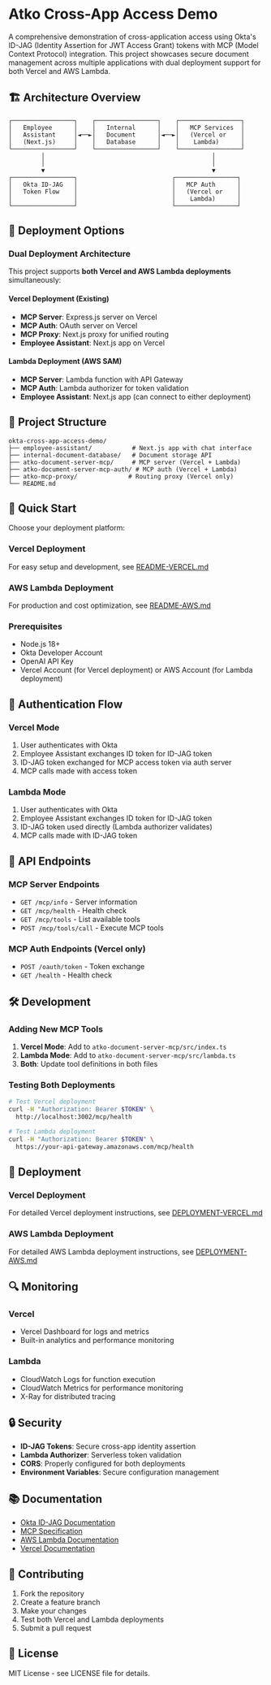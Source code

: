 # Atko Cross-App Access Demo

A comprehensive demonstration of cross-application access using Okta's ID-JAG (Identity Assertion for JWT Access Grant) tokens with MCP (Model Context Protocol) integration. This project showcases secure document management across multiple applications with dual deployment support for both Vercel and AWS Lambda.

## 🏗️ Architecture Overview

```
┌─────────────────┐    ┌─────────────────┐    ┌─────────────────┐
│   Employee      │    │   Internal      │    │   MCP Services  │
│   Assistant     │◄──►│   Document      │◄──►│   (Vercel or    │
│   (Next.js)     │    │   Database      │    │    Lambda)      │
└─────────────────┘    └─────────────────┘    └─────────────────┘
         │                                              │
         │                                              │
         ▼                                              ▼
┌─────────────────┐                          ┌─────────────────┐
│   Okta ID-JAG   │                          │   MCP Auth      │
│   Token Flow    │                          │   (Vercel or    │
│                 │                          │    Lambda)      │
└─────────────────┘                          └─────────────────┘
```

## 🚀 Deployment Options

### **Dual Deployment Architecture**

This project supports **both Vercel and AWS Lambda deployments** simultaneously:

#### **Vercel Deployment (Existing)**
- **MCP Server**: Express.js server on Vercel
- **MCP Auth**: OAuth server on Vercel  
- **MCP Proxy**: Next.js proxy for unified routing
- **Employee Assistant**: Next.js app on Vercel

#### **Lambda Deployment (AWS SAM)**
- **MCP Server**: Lambda function with API Gateway
- **MCP Auth**: Lambda authorizer for token validation
- **Employee Assistant**: Next.js app (can connect to either deployment)

## 📁 Project Structure

```
okta-cross-app-access-demo/
├── employee-assistant/           # Next.js app with chat interface
├── internal-document-database/   # Document storage API
├── atko-document-server-mcp/     # MCP server (Vercel + Lambda)
├── atko-document-server-mcp-auth/ # MCP auth (Vercel + Lambda)
├── atko-mcp-proxy/              # Routing proxy (Vercel only)
└── README.md
```

## 🔧 Quick Start

Choose your deployment platform:

### **Vercel Deployment**
For easy setup and development, see [README-VERCEL.md](./README-VERCEL.md)

### **AWS Lambda Deployment**
For production and cost optimization, see [README-AWS.md](./README-AWS.md)

### **Prerequisites**
- Node.js 18+
- Okta Developer Account
- OpenAI API Key
- Vercel Account (for Vercel deployment) or AWS Account (for Lambda deployment)

## 🔐 Authentication Flow

### **Vercel Mode**
1. User authenticates with Okta
2. Employee Assistant exchanges ID token for ID-JAG token
3. ID-JAG token exchanged for MCP access token via auth server
4. MCP calls made with access token

### **Lambda Mode**
1. User authenticates with Okta
2. Employee Assistant exchanges ID token for ID-JAG token
3. ID-JAG token used directly (Lambda authorizer validates)
4. MCP calls made with ID-JAG token

## 📡 API Endpoints

### **MCP Server Endpoints**
- `GET /mcp/info` - Server information
- `GET /mcp/health` - Health check
- `GET /mcp/tools` - List available tools
- `POST /mcp/tools/call` - Execute MCP tools

### **MCP Auth Endpoints (Vercel only)**
- `POST /oauth/token` - Token exchange
- `GET /health` - Health check

## 🛠️ Development

### **Adding New MCP Tools**

1. **Vercel Mode**: Add to `atko-document-server-mcp/src/index.ts`
2. **Lambda Mode**: Add to `atko-document-server-mcp/src/lambda.ts`
3. **Both**: Update tool definitions in both files

### **Testing Both Deployments**

```bash
# Test Vercel deployment
curl -H "Authorization: Bearer $TOKEN" \
  http://localhost:3002/mcp/health

# Test Lambda deployment
curl -H "Authorization: Bearer $TOKEN" \
  https://your-api-gateway.amazonaws.com/mcp/health
```

## 🚀 Deployment

### **Vercel Deployment**
For detailed Vercel deployment instructions, see [DEPLOYMENT-VERCEL.md](./DEPLOYMENT-VERCEL.md)

### **AWS Lambda Deployment**
For detailed AWS Lambda deployment instructions, see [DEPLOYMENT-AWS.md](./DEPLOYMENT-AWS.md)

## 🔍 Monitoring

### **Vercel**
- Vercel Dashboard for logs and metrics
- Built-in analytics and performance monitoring

### **Lambda**
- CloudWatch Logs for function execution
- CloudWatch Metrics for performance monitoring
- X-Ray for distributed tracing

## 🔒 Security

- **ID-JAG Tokens**: Secure cross-app identity assertion
- **Lambda Authorizer**: Serverless token validation
- **CORS**: Properly configured for both deployments
- **Environment Variables**: Secure configuration management

## 📚 Documentation

- [Okta ID-JAG Documentation](https://developer.okta.com/docs/guides/identity-assertion-jwt-access-grant/)
- [MCP Specification](https://modelcontextprotocol.io/)
- [AWS Lambda Documentation](https://docs.aws.amazon.com/lambda/)
- [Vercel Documentation](https://vercel.com/docs)

## 🤝 Contributing

1. Fork the repository
2. Create a feature branch
3. Make your changes
4. Test both Vercel and Lambda deployments
5. Submit a pull request

## 📄 License

MIT License - see LICENSE file for details. 